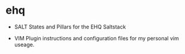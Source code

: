 # ehq

- SALT
  States and Pillars for the EHQ Saltstack

- VIM
  Plugin instructions and configuration files for my personal vim useage.

